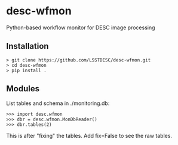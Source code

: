 # desc-wfmon
Python-based workflow monitor for DESC image processing

## Installation
    > git clone https://github.com/LSSTDESC/desc-wfmon.git
    > cd desc-wfmon
    > pip install .

## Modules

List tables and schema in ./monitoring.db:

    >>> import desc.wfmon
    >>> dbr = desc.wfmon.MonDbReader()
    >>> dbr.tables(2)
    
This is after "fixing" the tables. Add fix=False to see the raw tables.
